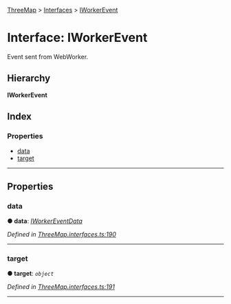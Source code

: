 [ThreeMap](../README.md) > [Interfaces](../modules/interfaces.md) > [IWorkerEvent](../interfaces/interfaces.iworkerevent.md)

# Interface: IWorkerEvent

Event sent from WebWorker.

## Hierarchy

**IWorkerEvent**

## Index

### Properties

* [data](interfaces.iworkerevent.md#data)
* [target](interfaces.iworkerevent.md#target)

---

## Properties

<a id="data"></a>

###  data

**● data**: *[IWorkerEventData](interfaces.iworkereventdata.md)*

*Defined in [ThreeMap.interfaces.ts:190](https://github.com/areknawo/ThreeMap/blob/master/src/ThreeMap.interfaces.ts#L190)*

___
<a id="target"></a>

###  target

**● target**: *`object`*

*Defined in [ThreeMap.interfaces.ts:191](https://github.com/areknawo/ThreeMap/blob/master/src/ThreeMap.interfaces.ts#L191)*

___

